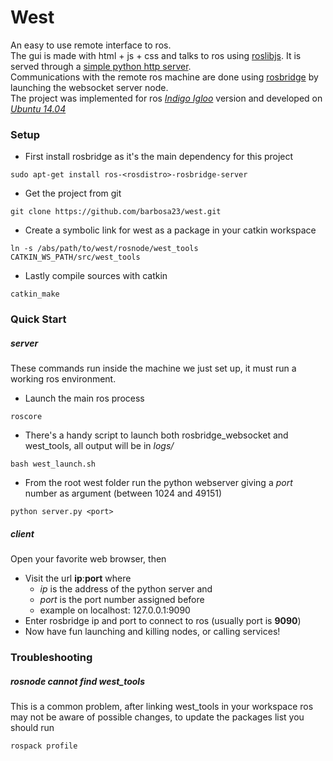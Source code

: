 # West
An easy to use remote interface to ros.  
The gui is made with html + js + css and talks to ros using [roslibjs](http://wiki.ros.org/roslibjs). It is served through a [simple python http server](http://blog.wachowicz.eu).  
Communications with the remote ros machine are done using [rosbridge](http://wiki.ros.org/rosbridge_suite) by launching the websocket server node.  
The project was implemented for ros *[Indigo Igloo](http://wiki.ros.org/indigo)* version and developed on *[Ubuntu 14.04](http://releases.ubuntu.com/14.04/)*

### Setup
- First install rosbridge as it's the main dependency for this project
```
sudo apt-get install ros-<rosdistro>-rosbridge-server
```
- Get the project from git
```
git clone https://github.com/barbosa23/west.git
```
- Create a symbolic link for west as a package in your catkin workspace
```
ln -s /abs/path/to/west/rosnode/west_tools CATKIN_WS_PATH/src/west_tools
```
- Lastly compile sources with catkin
```
catkin_make
```

### Quick Start

##### server
These commands run inside the machine we just set up, it must run a working ros environment.  

- Launch the main ros process
```
roscore
```
- There's a handy script to launch both rosbridge_websocket and west_tools, all output will be in *logs/*
```
bash west_launch.sh
```
- From the root west folder run the python webserver giving a *port* number as argument (between 1024 and 49151)
```
python server.py <port>
```

##### client
Open your favorite web browser, then

- Visit the url **ip**:**port** where
    + *ip* is the address of the python server and
    + *port* is the port number assigned before
    + example on localhost: 127.0.0.1:9090
- Enter rosbridge ip and port to connect to ros (usually port is **9090**)
- Now have fun launching and killing nodes, or calling services!

### Troubleshooting

##### rosnode cannot find west_tools
This is a common problem, after linking west_tools in your workspace ros may not be aware of possible changes, to update the packages list you should run
```
rospack profile
```
